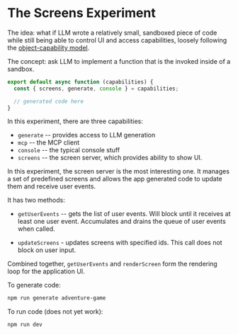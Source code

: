 # The Screens Experiment

The idea: what if LLM wrote a relatively small, sandboxed piece of code while
still being able to control UI and access capabilities, loosely following the
[object-capability model](https://en.wikipedia.org/wiki/Object-capability_model).

The concept: ask LLM to implement a function that is the invoked inside of a
sandbox.

```js
export default async function (capabilities) {
  const { screens, generate, console } = capabilities;

  // generated code here
}
```

In this experiment, there are three capabilities:

- `generate` -- provides access to LLM generation
- `mcp` -- the MCP client
- `console` -- the typical console stuff
- `screens` -- the screen server, which provides ability to show UI.

In this experiment, the screen server is the most interesting one. It manages a
set of predefined screens and allows the app generated code to update them and
receive user events.

It has two methods:

- `getUserEvents` -- gets the list of user events. Will block until it receives
  at least one user event. Accumulates and drains the queue of user events when
  called.

- `updateScreens` - updates screens with specified ids. This call does not block
  on user input.

Combined together, `getUserEvents` and `renderScreen` form the rendering loop
for the application UI.

To generate code:

```sh
npm run generate adventure-game
```

To run code (does not yet work):

```sh
npm run dev
```
